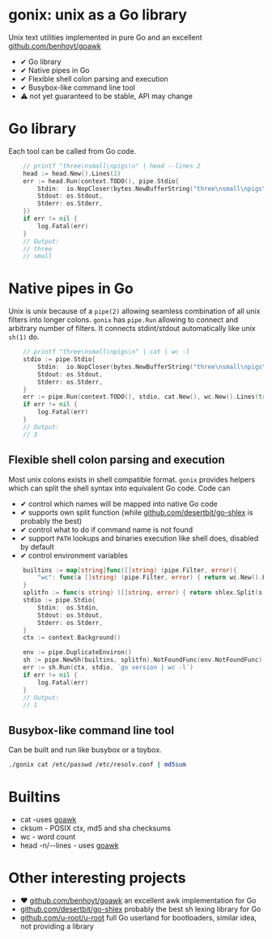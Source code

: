 # gonix: unix as a Go library

Unix text utilities implemented in pure Go and an excellent [github.com/benhoyt/goawk](https://github.com/benhoyt/goawk)

 * ✔ Go library
 * ✔ Native pipes in Go
 * ✔ Flexible shell colon parsing and execution
 * ✔ Busybox-like command line tool
 * ⚠ not yet guaranteed to be stable, API may change

# Go library

Each tool can be called from Go code.

```go
	// printf "three\nsmall\npigs\n" | head --lines 2
	head := head.New().Lines(2)
	err := head.Run(context.TODO(), pipe.Stdio{
		Stdin:  io.NopCloser(bytes.NewBufferString("three\nsmall\npigs\n")),
		Stdout: os.Stdout,
		Stderr: os.Stderr,
	})
	if err != nil {
		log.Fatal(err)
	}
	// Output:
	// three
	// small
```

# Native pipes in Go

Unix is unix because of a `pipe(2)` allowing seamless combination of all unix filters into longer colons.
`gonix` has `pipe.Run` allowing to connect and arbitrary number of filters. It connects stdint/stdout
automatically like unix `sh(1)` do.



```go
	// printf "three\nsmall\npigs\n" | cat | wc -l
	stdio := pipe.Stdio{
		Stdin:  io.NopCloser(bytes.NewBufferString("three\nsmall\npigs\n")),
		Stdout: os.Stdout,
		Stderr: os.Stderr,
	}
	err := pipe.Run(context.TODO(), stdio, cat.New(), wc.New().Lines(true))
	if err != nil {
		log.Fatal(err)
	}
	// Output:
	// 3
```

## Flexible shell colon parsing and execution

Most unix colons exists in shell compatible format. `gonix` provides helpers which can split the shell
syntax into equivalent Go code. Code can

* ✔ control which names will be mapped into native Go code
* ✔ supports own split function (while [github.com/desertbit/go-shlex](https://github.com/desertbit/go-shlex) is probably the best)
* ✔ control what to do if command name is not found
* ✔ support  `PATH` lookups and binaries execution like shell does, disabled by default
* ✔ control environment variables

```go
	builtins := map[string]func([]string) (pipe.Filter, error){
		"wc": func(a []string) (pipe.Filter, error) { return wc.New().FromArgs(a) },
	}
	splitfn := func(s string) ([]string, error) { return shlex.Split(s, true) }
	stdio := pipe.Stdio{
		Stdin:  os.Stdin,
		Stdout: os.Stdout,
		Stderr: os.Stderr,
	}
	ctx := context.Background()

	env := pipe.DuplicateEnviron()
	sh := pipe.NewSh(builtins, splitfn).NotFoundFunc(env.NotFoundFunc)
	err := sh.Run(ctx, stdio, `go version | wc -l`)
	if err != nil {
		log.Fatal(err)
	}
	// Output:
	// 1
```

## Busybox-like command line tool

Can be built and run like busybox or a toybox.

```sh
./gonix cat /etc/passwd /etc/resolv.conf | md5sum
```

# Builtins

 * cat -uses [goawk](https://github.com/benhoyt/goawk)
 * cksum - POSIX ctx, md5 and sha checksums
 * wc - word count
 * head -n/--lines - uses [goawk](https://github.com/gomoni/gonix/blob/main/head/head_negative.awk)
 
# Other interesting projects
 * ♥ [github.com/benhoyt/goawk](https://github.com/benhoyt/goawk) an excellent awk implementation for Go
 * [github.com/desertbit/go-shlex](https://github.com/desertbit/go-shlex) probably the best sh lexing library for Go
 * [github.com/u-root/u-root](https://github.com/u-root/u-root) full Go userland for bootloaders, similar idea, not providing a library
